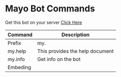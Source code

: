 # Mayo Bot Commands
 
Get this bot on your server [Click Here](https://discord.com/oauth2/authorize?client_id=786472260931813386&permissions=8&scope=bot)

| Command | Description |
| ------ | ------ |
| Prefix | my. |
| my.help | This provides the help document |
| my.info | Get info on the bot |
| Embeding |
